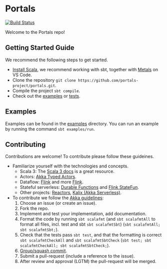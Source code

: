 # Portals

[![Build Status](https://github.com/portals-project/portals/actions/workflows/build-test.yaml/badge.svg)](https://github.com/portals-project/portals/actions/workflows/build-test.yaml)

Welcome to the Portals repo!

## Getting Started Guide
We recommend the following steps to get started.
* [Install Scala](https://www.scala-lang.org/download/), we recommend working with sbt, together with [Metals](https://scalameta.org/metals/docs/editors/vscode/) on VS Code. 
* Clone the repository `git clone https://github.com/portals-project/portals.git`.
* Compile the project `sbt compile`.
* Check out the [examples](examples/src/main/scala/portals/examples) or [tests](core/src/test/scala/portals).

## Examples
Examples can be found in the [examples](examples/src/main/scala/portals/examples) directory. You can run an example by running the command `sbt examples/run`.

## Contributing
Contributions are welcome! To contribute please follow these guideines.
* Familiarize yourself with the technologies and concepts.
  * Scala 3: The [Scala 3 docs](https://docs.scala-lang.org/) is a great resource. 
  * Actors: [Akka Typed Actors](https://doc.akka.io/docs/akka/2.5.32/typed/index.html).
  * Dataflow: [Flink](https://github.com/ververica/flink-training) and more [Flink](https://flink.apache.org/).
  * Stateful serverless: [Durable Functions](https://docs.microsoft.com/en-us/azure/azure-functions/durable/) and [Flink StateFun](https://nightlies.apache.org/flink/flink-statefun-docs-master/).
  * Other projects: [Reactors](http://reactors.io/), [Kalix (Akka Serverless)](https://docs.kalix.io/java/).
* To contribute we follow the [Akka guidelines](https://github.com/akka/akka/blob/main/CONTRIBUTING.md):
  1. Choose an issue (or create an issue).
  2. Fork the repo.
  3. Implement and test your implementation, add documentation.
  4. Format the code by running `sbt scalafmt` (and `sbt scalafmtAll` to format all files, incl. test and sbt `sbt scalafmtSbt`) (`sbt scalafmtAll; sbt scalafmtSbt;`).
  5. Check that the tests pass `sbt test`, and that the formatting is correct `sbt scalafmtCheckAll` and `sbt scalafmtSbtCheck` (`sbt test; sbt scalafmtCheckAll; sbt scalafmtSbtCheck;`).
  6. [Group/squash commit](https://github.com/akka/akka/blob/main/CONTRIBUTING.md#creating-commits-and-writing-commit-messages).
  7. Submit a pull-request (include a reference to the issue).
  8. After review and approval (LGTM) the pull-request will be merged. 
